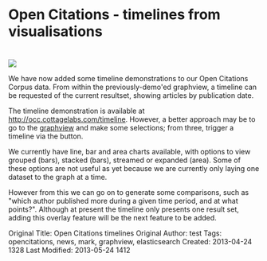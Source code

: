 <div class="row-fluid">

<div class="span9">
<div class="hero-unit">
<h1>Open Citations - timelines from visualisations</h1>
</div>
</div>

<div class="span3">
<div>
<img style="padding-top:20px;" src="http://cottagelabs.com/media/occ_timeline.jpg">
</div>
</div>

</div>



<div class="row-fluid">

<div class="span12">

<p>We have now added some timeline demonstrations to our Open Citations Corpus data. From within the previously-demo'ed graphview, a timeline can be requested of the current resultset, showing articles by publication date.</p>

<p>The timeline demonstration is available at <a target="_blank" href="http://occ.cottagelabs.com/timeline">http://occ.cottagelabs.com/timeline</a>. However, a better approach may be to go to the <a target="_blank" href="http://occ.cottagelabs.com/graphview">graphview</a> and make some selections; from three, trigger a timeline via the button.</p>

<p>We currently have line, bar and area charts available, with options to view grouped (bars), stacked (bars), streamed or expanded (area). Some of these options are not useful as yet because we are currently only laying one dataset to the graph at a time.</p>

<p>However from this we can go on to generate some comparisons, such as "which author published more during a given time period, and at what points?". Although at present the timeline only presents one result set, adding this overlay feature will be the next feature to be added.</p>

</div>

</div>



Original Title: Open Citations timelines
Original Author: test
Tags: opencitations, news, mark, graphview, elasticsearch
Created: 2013-04-24 1328
Last Modified: 2013-05-24 1412
